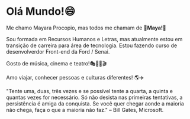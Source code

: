 # Olá Mundo!:smile:

Me chamo Mayara Procopio, mas todos me chamam de :tulip:**Maya!**:tulip:

Sou formada em Recursos Humanos e Letras, mas atualmente estou em transição de carreira para área de tecnologia. Estou fazendo curso de desenvolverdor Front-end da Ford / Senai.

Gosto de música, cinema e teatro!:performing_arts::musical_score::microphone::clapper:

Amo viajar, conhecer pessoas e culturas diferentes! :earth_americas::airplane:




"Tente uma, duas, três vezes e se possível tente a quarta, a quinta e quantas vezes for necessário. Só não desista nas primeiras tentativas, a persistência é amiga da conquista. Se você quer chegar aonde a maioria não chega, faça o que a maioria não faz." – Bill Gates, Microsoft.
